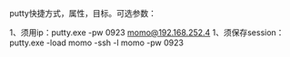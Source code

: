 putty快捷方式，属性，目标。可选参数：

1、须用ip：putty.exe -pw 0923 momo@192.168.252.4
1、须保存session：putty.exe -load momo -ssh -l momo -pw 0923


